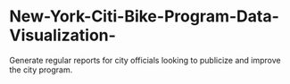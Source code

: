 # New-York-Citi-Bike-Program-Data-Visualization-
Generate regular reports for city officials looking to publicize and improve the city program.
